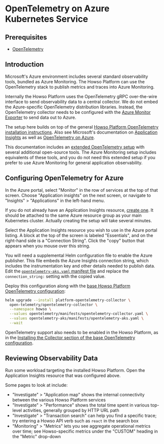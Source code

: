 # OpenTelemetry on Azure Kubernetes Service

## Prerequisites

* [OpenTelemetry](../opentelemetry/README.md)

## Introduction

Microsoft's Azure environment includes several standard observability tools, bundled as Azure Monitoring.  The Howso Platform can use the OpenTelemetry stack to publish metrics and traces into Azure Monitoring.

Internally the Howso Platform uses the OpenTelemetry gRPC over-the-wire interface to send observability data to a central collector.  We do not embed the Azure-specific OpenTelemetry distribution libraries.  Instead, the OpenTelemetry collector needs to be configured with the [Azure Monitor Exporter](https://github.com/open-telemetry/opentelemetry-collector-contrib/tree/main/exporter/azuremonitorexporter) to send data out to Azure.

The setup here builds on top of the general [Howso Platform OpenTelemetry installation instructions](../opentelemetry/README.md).  Also see Microsoft's documentation on [Application Insights](https://learn.microsoft.com/en-us/azure/azure-monitor/app/app-insights-overview) as well as [OpenTelemetry on Azure](https://learn.microsoft.com/en-us/azure/azure-monitor/app/opentelemetry).

This documentation includes an [extended OpenTelemetry setup](../opentelemetry-e2e/README.md) with several additional open-source tools.  The Azure Monitoring setup includes equivalents of these tools, and you do not need this extended setup if you prefer to use Azure Monitoring for general application observability.

## Configuring OpenTelemetry for Azure

In the Azure portal, select "Monitor" in the row of services at the top of that screen.  Choose "Application insights" on the next screen, or navigate to "Insights" > "Applications" in the left-hand menu.

If you do not already have an Application Insights resource, [create one](https://learn.microsoft.com/en-us/azure/azure-monitor/app/create-workspace-resource?tabs=bicep#create-a-workspace-based-resource).  It should be attached to the same Azure resource group as your main Kubernetes cluster.  Actually creating the setup will take several minutes.

Select the Application Insights resource you wish to use in the Azure portal listing.  A block at the top of the screen is labeled "Essentials", and on the right-hand side is a "Connection String".  Click the "copy" button that appears when you mouse over this string.

You will need a supplemental Helm configuration file to enable the Azure publisher.  This file embeds the Azure Insights connection string, which includes the instrumentation key and other details needed to publish data.  Edit the [`opentelemetry-aks.yaml` manifest file](manifests/opentelemetry-aks.yaml) and replace the `connection_string:` setting with the copied value.

Deploy this configuration along with the [base Howso Platform OpenTelemetry configuration](../opentelemetry/manifests/opentelemetry-collector.yaml):

```sh
helm upgrade --install platform-opentelemetry-collector \
  open-telemetry/opentelemetry-collector \
  --namespace howso \
  --values opentelemetry/manifests/opentelemetry-collector.yaml \
  --values opentelemetry-aks/manifests/opentelemetry-aks.yaml \
  --wait
```

OpenTelemetry support also needs to be enabled in the Howso Platform, as in the [Installing the Collector section of the base OpenTelemetry configuration](../opentelemetry/README.md#installing-the-collector).

## Reviewing Observability Data

Run some workload targeting the installed Howso Platform.  Open the Application Insights resource that was configured above.

Some pages to look at include:

* "Investigate" > "Application map" shows the internal connectivity between the various Howso Platform services
* "Investigate" > "Performance" shows the total time spent in various top-level activities, generally grouped by HTTP URL path
* "Investigate" > "Transaction search" can help you find a specific trace; try entering a Howso API verb such as `react` in the search box
* "Monitoring" > "Metrics" lets you see aggregate operational metrics over time; see Howso-specific metrics under the "CUSTOM" heading in the "Metric" drop-down
